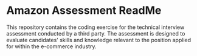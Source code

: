 # Amazon Assessment ReadMe


This repository contains the coding exercise for the technical interview assessment conducted by a third party. The assessment is designed to evaluate candidates' skills and knowledge relevant to the position applied for within the e-commerce industry.
